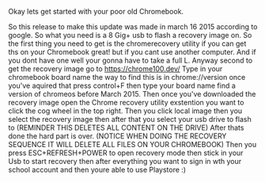 Okay lets get started with your poor old Chromebook.

So this release to make this update was made in march 16 2015 according to google. So what you need is a 8 Gig+ usb to flash a recovery image on. 
So the first thing you need to get is the chromerecovery utility if you can get ths on your Chromebook great! but if you cant use another computer. 
And if you dont have one well your gonna have to take a full L. Anyway second to get the recovery image go to https://chrome100.dev/ Type in your chromebook 
board name the way to find this is in chrome://version once you've aquired that press control+F then type your board name find a version of chromeos before
March 2015. Then once you've downloaded the recovery image open the Chrome recovery utility exstention you want to click the cog wheel in the top right.
Then you click local image then you select the recovery image then after that you select your usb drive to flash to (REMINDER THIS DELETES ALL CONTENT ON THE DRIVE)
After thats done the hard part is over. (NOTICE WHEN DOING THE RECOVERY SEQUENCE IT WILL DELETE ALL FILES ON YOUR CHROMEBOOK) Then you press ESC+REFRESH+POWER
to open recovery mode then stick in your Usb to start recovery then after everything you want to sign in wth your school account and then youre able to use
Playstore :)


